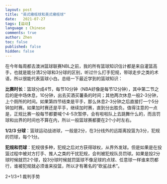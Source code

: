 ```yaml
---
layout: post
title: "英式橄榄球和美式橄榄球"
date:   2021-07-27
tags: [运动]
language : Chinese
comments: true
author: Zhen
toc: false
published: false
hidden: false
---
```

在今年每周都去澳洲篮球联赛NBL之前，我的所有篮球知识估计都是来自灌篮高手，也就是能分清2分球和3分球的区别，听过什么打手犯规，带球走步之类的术语，所以很能代表篮球小白。总结一下最近学到的篮球知识：

**比赛时长**：篮球分成4节，每节10分钟（NBA好像是每节12分钟），其中第二节之后的是中场休息，10分钟，出去买酒买薯条的时间；其他两次休息一般2-3分钟，上个厕所的时间。如果第四节结束是平手，那么休息2-3分钟之后直接打一个5分钟加时赛。如果加时赛还是平手，继续加时赛，直到分出胜负。值得注意的一点是，正规比赛一般每节都要喊个4-5次暂停，会有啦啦队上去跳舞什么的，而且罚球和出界的时间也不算在内，所以一般篮球赛都要在2个小时左右。

**1/2/3 分球**：篮球运动战进球，一般是2分，在3分线外的远距离投篮为3分，犯规的罚球，每个1分。

**犯规和罚球**：犯规很多种，犯规之后对方获得球权，从界外发球。但是如果是在投篮过程中被对方打手、推人之类的干扰犯规，会判被犯规队员罚球。如果是投2分球时候就罚2个球，投3分球时候就罚篮球不像足球的点球、任意球一样谁来罚都行，谁被犯规就必须谁来投篮，所以才有著名的“砍鲨战术”。

2+1/3+1
裁判手势
<!--stackedit_data:
eyJoaXN0b3J5IjpbMTMyOTIxNTgwNCwyMDgxNTIxMDYwLC01NT
kwOTUzNDUsLTMwNjQzMTk0Ml19
-->